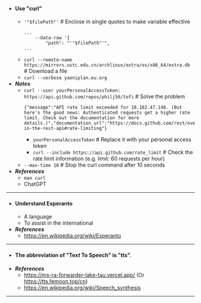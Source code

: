- #### Use "curl"
    - `'"$filePath"'` # Enclose in single quotes to make variable effective
      ```
      ...
          --data-raw '{
              "path": "'"$filePath"'",
      ...
      ```
    - `curl --remote-name https://mirrors.ustc.edu.cn/archlinux/extra/os/x86_64/extra.db` # Download a file
    - `curl --verbose yaoniplan.eu.org`
- ***Notes***
    - `curl --user yourPersonalAccessToken: https://api.github.com/repos/philj56/tofi` # Solve the problem
      ```
      {"message":"API rate limit exceeded for 18.182.47.148. (But here's the good news: Authenticated requests get a higher rate limit. Check out the documentation for more details.)","documentation_url":"https://docs.github.com/rest/overview/resources-in-the-rest-api#rate-limiting"}
      ```
        - `yourPersonalAccessToken` # Replace it with your personal access token
        - `curl --include https://api.github.com/rate_limit` # Check the rate limit information (e.g. limit: 60 requests per hour)
    - `--max-time 10` # Stop the curl command after 10 seconds
- ***References***
    - `man curl`
    - ChatGPT
- ---
- #### Understand Esperanto
    - A language
    - To assist in the international
- ***References***
    - https://en.wikipedia.org/wiki/Esperanto
- ---
- #### The abbreviation of "Text To Speech" is "tts".
- ***References***
    - https://ms-ra-forwarder-lake-tau.vercel.app/ (Or https://tts.femoon.top/cn)
    - https://en.wikipedia.org/wiki/Speech_synthesis
- ---

